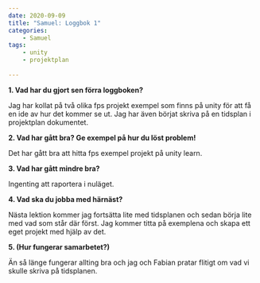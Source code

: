 ```yaml
---
date: 2020-09-09
title: "Samuel: Loggbok 1"
categories: 
    - Samuel
tags:
    - unity
    - projektplan
    
---
```


 **1. Vad har du gjort sen förra loggboken?**
 
 Jag har kollat på två olika fps projekt exempel som finns på unity för att få en ide av hur det kommer se ut.
Jag har även börjat skriva på en tidsplan i projektplan dokumentet.


 **2. Vad har gått bra? Ge exempel på hur du löst problem!**

Det har gått bra att hitta fps exempel projekt på unity learn.


 **3. Vad har gått mindre bra?**

Ingenting att raportera i nuläget.


**4. Vad ska du jobba med härnäst?**

Nästa lektion kommer jag fortsätta lite med tidsplanen och sedan börja lite med vad som står där först. Jag kommer titta på exemplena och skapa ett eget projekt med hjälp av det.


**5. (Hur fungerar samarbetet?)**

Än så länge fungerar allting bra och jag och Fabian pratar flitigt om vad vi skulle skriva på tidsplanen.

